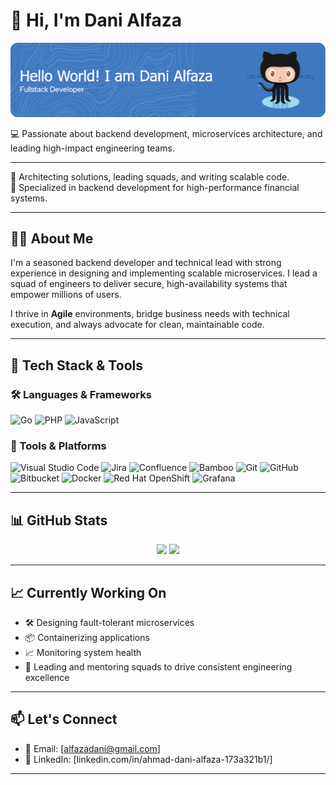 # 👋 Hi, I'm Dani Alfaza

![Dani Alfaza](img/github-header-image.png)


💻 Passionate about backend development, microservices architecture, and leading high-impact engineering teams.

---

🧩 Architecting solutions, leading squads, and writing scalable code.  
🏦 Specialized in backend development for high-performance financial systems.


---

## 🧑‍💼 About Me

I'm a seasoned backend developer and technical lead with strong experience in designing and implementing scalable microservices. I lead a squad of engineers to deliver secure, high-availability systems that empower millions of users.

I thrive in **Agile** environments, bridge business needs with technical execution, and always advocate for clean, maintainable code.

---

## 🔧 Tech Stack & Tools

### 🛠️ Languages & Frameworks
![Go](https://img.shields.io/badge/Go-00ADD8?style=for-the-badge&logo=go&logoColor=white) ![PHP](https://img.shields.io/badge/PHP-777BB4?style=for-the-badge&logo=php&logoColor=white) ![JavaScript](https://img.shields.io/badge/JavaScript-F7DF1E?style=for-the-badge&logo=javascript&logoColor=black)

### 🧰 Tools & Platforms
![Visual Studio Code](https://img.shields.io/badge/VSCode-007ACC?style=for-the-badge&logo=visual-studio-code&logoColor=white) ![Jira](https://img.shields.io/badge/Jira-0052CC?style=for-the-badge&logo=jira&logoColor=white) ![Confluence](https://img.shields.io/badge/Confluence-172B4D?style=for-the-badge&logo=confluence&logoColor=white)
![Bamboo](https://img.shields.io/badge/Bamboo-0052CC?style=for-the-badge&logo=bamboo&logoColor=white) ![Git](https://img.shields.io/badge/Git-F05032?style=for-the-badge&logo=git&logoColor=white) ![GitHub](https://img.shields.io/badge/GitHub-181717?style=for-the-badge&logo=github&logoColor=white) ![Bitbucket](https://img.shields.io/badge/Bitbucket-0052CC?style=for-the-badge&logo=bitbucket&logoColor=white) ![Docker](https://img.shields.io/badge/Docker-2496ED?style=for-the-badge&logo=docker&logoColor=white)
![Red Hat OpenShift](https://img.shields.io/badge/OpenShift-EE0000?style=for-the-badge&logo=redhatopenshift&logoColor=white) ![Grafana](https://img.shields.io/badge/Grafana-F46800?style=for-the-badge&logo=grafana&logoColor=white)


---


## 📊 GitHub Stats

<p align="center">
  <img src="https://github-readme-stats.vercel.app/api?username=danialfaza&show_icons=true&theme=github_dark&hide_title=true&count_private=true" height="150"/>
  <img src="https://github-readme-stats.vercel.app/api/top-langs/?username=danialfaza&layout=compact&theme=github_dark&langs_count=6" height="150"/>
</p>

---

## 📈 Currently Working On

- 🛠 Designing fault-tolerant microservices
- 📦 Containerizing applications 
- 📈 Monitoring system health
- 🤝 Leading and mentoring squads to drive consistent engineering excellence

---
## 📫 Let's Connect

- 📧 Email: [alfazadani@gmail.com]
- 💼 LinkedIn: [linkedin.com/in/ahmad-dani-alfaza-173a321b1/] 

---